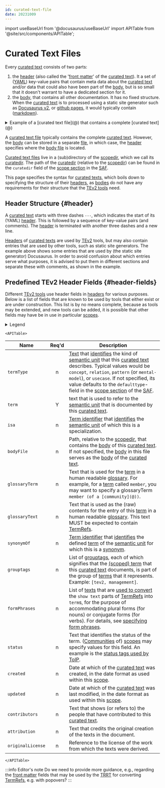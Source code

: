 ```yaml
---
id: curated-text-file
date: 20231009
---
```


import useBaseUrl from '@docusaurus/useBaseUrl'
import APITable from '@site/src/components/APITable';

# Curated Text Files

Every [curated text](@) consists of two parts:

1. the [header](@) (also called the '[front matter](@)' of the [curated text](@)). It a set of ([YAML](https://yaml.org/spec/1.2.2/)) key-value pairs that contain meta data about the [curated text](@) and/or data that could also have been part of the [body](@), but is so small that it doesn't warrant to have a dedicated section for it.
2. the [body](@), that contains all other documentation. It has no fixed structure. When the [curated text](@) is to processed using a static site generator such as [Docusaurus v2](https://docusaurus.io/docs), or [github pages](https://pages.github.com/), it would typically contain ([markdown](https://www.markdownguide.org/basic-syntax/)).

<details>
  <summary>Example of a [curated text file](@) that contains a complete [curated text](@)</summary>
  <div>

```yaml
---
# Docusaurus [front matter](@)
id: ctext
sidebar_label: Curated Texts
# TEv2 Curated Text Header
term: curated-text
termType: concept
glossaryTerm: Curated Text
glossaryText: a text that documents a [concept](@) or other [semantic unit](@) of a particular [party](@), and specifies, e.g., the [term(s)](@) by which the [party](@) refers thereto, its [definition](@), and any other relevant information.
formPhrases: [ "curated-text{ss}" ]
# TEv2 Curation status
status: proposed
created: 20220602
updated: 20230814
# Origins/Acknowledgements
contributors: RieksJ
attribution: "[TNO Terminology Design](https://tno-terminology-design.github.io/tev2-specifications/docs)"
originalLicense: "[CC BY-SA 4.0](http://creativecommons.org/licenses/by-sa/4.0/?ref=chooser-v1)"
---

# Curated Text

A curated text starts with three dashes `---`.
This indicates the start of its (YAML) header.
Typically, the header consists of a sequence of key-value pairs.
The header is terminated with another three dashes and a new line.

The body of the curated text typically starts behind the header block,
but it can also be placed in another file within the `scopedir`.
The body is typically markdown, but other constructs may be inserted
that contribute to the rendering of these texts in a (static) website.
An example of this is [MDX](https://mdxjs.com/).
A discussion on these other constructs is outside the scope of this document.
```

  </div>
</details>

A [curated text file](@) typically contains the complete [curated text](@). However, the [body](@) can be stored in a separate [file](body-file@), in which case, the [header](@) specifies where the [body file](@) is located.

[Curated text files](@) live in a (sub)directory of the [scopedir](@), which we call its [curatedir](@). The path of the [curatedir](@) (relative to the [scopedir](@)) can be found in the `curatedir` field of the [scope section](/docs/specs/files/saf#scope-section) in the [SAF](@).

This page specifies the syntax for [curated texts](@), which boils down to specifying the structure of their [headers](@), as [bodies](@) do not have any requirements for their structure that the [TEv2 tools](@) need.

## Header Structure {#header}

A [curated text](@) starts with three dashes `---`, which indicates the start of its (YAML) [header](@). This is followed by a sequence of key-value pairs (and comments). The [header](@) is terminated with another three dashes and a new line.

[Headers](@) of [curated texts](@) are used by [TEv2](@) tools, but may also contain entries that are used by other tools, such as static site generators. The example above shows some entries that are used by (the static site generator) Docusaurus. In order to avoid confusion about which entries serve what purposes, it is advised to put them in different sections and separate these with comments, as shown in the example.

## Predefined TEv2 Header Fields {#header-fields}

Different [TEv2 tools](@) use header fields in [headers](@) for various purposes. Below is a list of fields that are known to be used by tools that either exist or are under construction. This list is by no means complete, because as tools may be extended, and new tools can be added, it is possible that other fields may have be in use in particular [scopes](@).

<details>
  <summary>Legend</summary>

1. **`Name`** contains the field name;
2. **`Req'd`** specifies whether (`Y`) or not (`n`, or `F`) the field is required to be present as a header field. The `F` means that we reserve this field for Future Use.
3. **`Description`** specifies the meaning of the field, and other things you may need to know, e.g. why it is needed, a required syntax, etc.

</details>

```mdx-code-block
<APITable>
```

| Name            | Req'd | Description |
| --------------- | :---: | ----------- |
| `termType`        | n | [Text](term-type@) that [identifies](@) the kind of [semantic unit](@) that this [curated text](@) describes. Typical values would be `concept`, `relation`, `pattern` (or `mental-model`), or `usecase`. If not specified, its value defaults to the `defaulttype`-field in the [scope section](/docs/specs/files/saf#scope-section) of the [SAF](@). |
| `term`            | Y | text that is used to refer to the [semantic unit](@) that is documented by this [curated text](@). |
| `isa`             | n | [Term identifier](@) that [identifies](@) the [semantic unit](@) of which this is a specialization. |
| `bodyFile`        | n | Path, relative to the [scopedir](@), that contains the [body](@) of this [curated text](@). If not specified, the [body](@) in this file serves as the [body](@) of the [curated text](@). |
| `glossaryTerm`    | n | Text that is used for the [term](@) in a human readable [glossary](@). For example, for a [term](@) called `member`, you may want to specify a glossaryTerm `member (of a [community](@))`. |
| `glossaryText`    | n | Text that is used as the (raw) contents for the entry of this [term](@) in a human readable [glossary](@). This text MUST be expected to contain [TermRefs](@). |
| `synonymOf`       | n | [Term identifier](@) that [identifies](@) the defined [term](@) of the [semantic unit](@) for which this is a [synonym](@). |
| `grouptags`       | n | List of [grouptags](@), each of which signifies that the [(scoped) term](@) that this [curated text](@) documents, is part of the group of [terms](@) that it represents.<br/>Example: `[tev2, management]`. |
| `formPhrases`     | n | List of [texts](form-phrase@) that are [used to convert](trrt#id@) the `show text` parts of [TermRefs](@) into `term`s, for the purpose of accommodating plural forms (for nouns) or conjugate forms (for verbs). For details, see [specifying form phrases](form-phrase#specifying@). |
| `status`          | n | Text that identifies the status of the term. ([Communities](@) of) [scopes](@) may specify values for this field. An example is the [status tags used by ToIP](https://github.com/trustoverip/concepts-and-terminology-wg/blob/master/docs/status-tags.md). |
| `created`         | n | Date at which of the [curated text](@) was created, in the date format as used within this [scope](@). |
| `updated`         | n | Date at which of the [curated text](@) was last modified, in the date format as used within this [scope](@). |
| `contributors`    | n | Text that shows (or refers to) the people that have contributed to this [curated text](@). |
| `attribution`     | n | Text that credits the original creation of the texts in the document. |
| `originalLicense` | n | Reference to the license of the work from which the texts were derived. |

```mdx-code-block
</APITable>
```

:::info Editor's note
Do we need to provide more guidance, e.g., regarding the [front matter](@) fields that may be used by the [TRRT](@) for converting [TermRefs](@), e.g. with popovers?
:::

